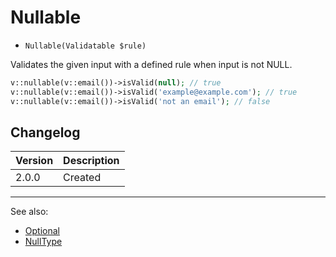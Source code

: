 # Nullable

- `Nullable(Validatable $rule)`

Validates the given input with a defined rule when input is not NULL.

```php
v::nullable(v::email())->isValid(null); // true
v::nullable(v::email())->isValid('example@example.com'); // true
v::nullable(v::email())->isValid('not an email'); // false
```

## Changelog

Version | Description
--------|-------------
  2.0.0 | Created

***
See also:

  * [Optional](Optional.md)
  * [NullType](NullType.md)
